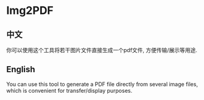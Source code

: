 # Img2PDF

## 中文

你可以使用这个工具将若干图片文件直接生成一个pdf文件, 方便传输/展示等用途. 

## English

You can use this tool to generate a PDF file directly from several image files, which is convenient for transfer/display purposes.

